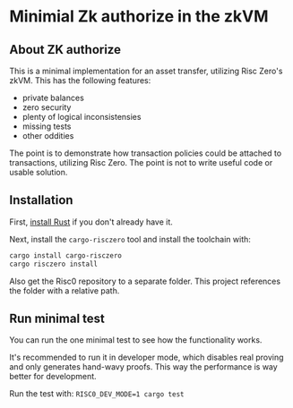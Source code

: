 # Minimial Zk authorize in the zkVM

## About ZK authorize

This is a minimal implementation for an asset transfer, utilizing Risc Zero's zkVM. This has the following features:

- private balances
- zero security
- plenty of logical inconsistensies
- missing tests
- other oddities

The point is to demonstrate how transaction policies could be attached to transactions, utilizing Risc Zero. The point is not to write useful code or usable solution.

## Installation

First, [install Rust] if you don't already have it.

Next, install the `cargo-risczero` tool and install the toolchain with:

```bash
cargo install cargo-risczero
cargo risczero install
```

[install Rust]: https://doc.rust-lang.org/cargo/getting-started/installation.html

Also get the Risc0 repository to a separate folder. This project references the folder with a relative path.

## Run minimal test

You can run the one minimal test to see how the functionality works.

It's recommended to run it in developer mode, which disables real proving and only generates hand-wavy proofs. This way the performance is way better for development.

Run the test with: `RISC0_DEV_MODE=1 cargo test`
